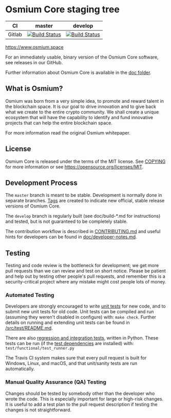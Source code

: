 Osmium Core staging tree
===========================

|CI|master|develop|
|-|-|-|
|Gitlab|[![Build Status](https://gitlab.com/osmium-labs/osmium/badges/master/pipeline.svg)](https://gitlab.com/osmium-labs/osmium/-/tree/master)|[![Build Status](https://gitlab.com/osmium-labs/osmium/badges/develop/pipeline.svg)](https://gitlab.com/osmium-labs/osmium/-/tree/develop)|

https://www.osmium.space

For an immediately usable, binary version of the Osmium Core software, see releases in our GitHub.

Further information about Osmium Core is available in the [doc folder](/doc).

What is Osmium?
-------------

Osmium was born from a very simple idea, to promote and reward talent in the blockchain space. It is our goal to drive innovation and to give back what we create to the entire crypto community. We shall create a unique ecosystem that will have the capability to identify and fund innovative projects that can help the entire blockchain space.


For more information read the original Osmium whitepaper.

License
-------

Osmium Core is released under the terms of the MIT license. See [COPYING](COPYING) for more
information or see https://opensource.org/licenses/MIT.

Development Process
-------------------

The `master` branch is meant to be stable. Development is normally done in separate branches.
[Tags](https://github.com/osmium-labs/osmium/tags) are created to indicate new official,
stable release versions of Osmium Core.

The `develop` branch is regularly built (see doc/build-*.md for instructions) and tested, but is not guaranteed to be
completely stable.

The contribution workflow is described in [CONTRIBUTING.md](CONTRIBUTING.md)
and useful hints for developers can be found in [doc/developer-notes.md](doc/developer-notes.md).

Testing
-------

Testing and code review is the bottleneck for development; we get more pull
requests than we can review and test on short notice. Please be patient and help out by testing
other people's pull requests, and remember this is a security-critical project where any mistake might cost people
lots of money.

### Automated Testing

Developers are strongly encouraged to write [unit tests](src/test/README.md) for new code, and to
submit new unit tests for old code. Unit tests can be compiled and run
(assuming they weren't disabled in configure) with: `make check`. Further details on running
and extending unit tests can be found in [/src/test/README.md](/src/test/README.md).

There are also [regression and integration tests](/test), written
in Python.
These tests can be run (if the [test dependencies](/test) are installed) with: `test/functional/test_runner.py`

The Travis CI system makes sure that every pull request is built for Windows, Linux, and macOS, and that unit/sanity tests are run automatically.

### Manual Quality Assurance (QA) Testing

Changes should be tested by somebody other than the developer who wrote the
code. This is especially important for large or high-risk changes. It is useful
to add a test plan to the pull request description if testing the changes is
not straightforward.
